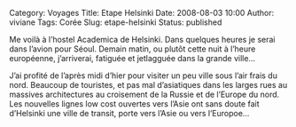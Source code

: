 Category: Voyages
Title: Etape Helsinki
Date: 2008-08-03 10:00
Author: viviane
Tags: Corée
Slug: etape-helsinki
Status: published

Me voilà à l’hostel Academica de Helsinki. Dans quelques heures je serai dans l’avion pour Séoul. Demain matin, ou plutôt cette nuit à l’heure européenne, j’arriverai, fatiguée et jetlagguée dans la grande ville…

J’ai profité de l’après midi d’hier pour visiter un peu ville sous l’air frais du nord. Beaucoup de touristes, et pas mal d’asiatiques dans les larges rues au massives architectures au croisement de la Russie et de l’Europe du nord. Les nouvelles lignes low cost ouvertes vers l’Asie ont sans doute fait d’Helsinki une ville de transit, porte vers l’Asie ou vers l’Europoe…